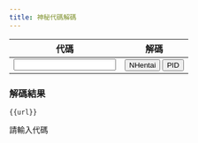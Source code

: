 ```yaml
---
title: 神秘代碼解碼
---
```


<table>
  <thead>
    <tr>
      <th>代碼</th>
      <th>解碼</th>
    </tr>
  </thead>
  <tbody>
    <tr>
      <td><input id="code" name="code" /><br></td>
      <td>
        <button @click="NHentai" >NHentai</button>
        <button @click="Pixiv" >PID</button>
      </td>
    </tr>
  </tbody>
</table>

<div v-if="url != 'unset'">
  <h3>解碼結果</h3>
  <a :href="url"><code>{{url}}</code></a>
</div>
<p v-else>請輸入代碼</p>


<script lang="ts">
export default {
  data() {
    return {
      url: 'unset'
    }
  },
  methods: {
    factory(prefix: str) {
      const code = document.getElementById('code').value
      if (code.length === 0) {
        return "unset"
      }
      return prefix.replace("{code}", code);
    },
    NHentai(event) {
      this.url = this.factory('https://nhentai.net/g/{code}');
    },
    Pixiv(event) {
      this.url = this.factory('https://www.pixiv.net/artworks/{code}');
    }
  }
}
</script>